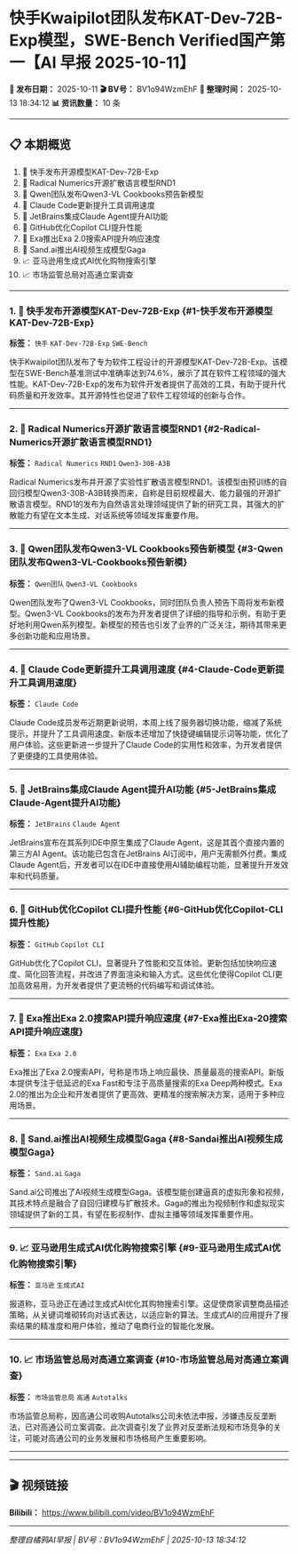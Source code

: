 # 快手Kwaipilot团队发布KAT-Dev-72B-Exp模型，SWE-Bench Verified国产第一【AI 早报 2025-10-11】

**📅 发布日期：** 2025-10-11
**🎬 BV号：** BV1o94WzmEhF
**📝 整理时间：** 2025-10-13 18:34:12
**📊 资讯数量：** 10 条

---

## 📋 本期概览

1. 🚀 快手发布开源模型KAT-Dev-72B-Exp
2. 🚀 Radical Numerics开源扩散语言模型RND1
3. 🚀 Qwen团队发布Qwen3-VL Cookbooks预告新模型
4. 🔧 Claude Code更新提升工具调用速度
5. 🔧 JetBrains集成Claude Agent提升AI功能
6. 🔧 GitHub优化Copilot CLI提升性能
7. 🚀 Exa推出Exa 2.0搜索API提升响应速度
8. 🚀 Sand.ai推出AI视频生成模型Gaga
9. 📈 亚马逊用生成式AI优化购物搜索引擎
10. 📈 市场监管总局对高通立案调查

---

### 1. 🚀 快手发布开源模型KAT-Dev-72B-Exp {#1-快手发布开源模型KAT-Dev-72B-Exp}

**标签：** `快手` `KAT-Dev-72B-Exp` `SWE-Bench`

快手Kwaipilot团队发布了专为软件工程设计的开源模型KAT-Dev-72B-Exp。该模型在SWE-Bench基准测试中准确率达到74.6%，展示了其在软件工程领域的强大性能。KAT-Dev-72B-Exp的发布为软件开发者提供了高效的工具，有助于提升代码质量和开发效率。其开源特性也促进了软件工程领域的创新与合作。

---

### 2. 🚀 Radical Numerics开源扩散语言模型RND1 {#2-Radical-Numerics开源扩散语言模型RND1}

**标签：** `Radical Numerics` `RND1` `Qwen3-30B-A3B`

Radical Numerics发布并开源了实验性扩散语言模型RND1。该模型由预训练的自回归模型Qwen3-30B-A3B转换而来，自称是目前规模最大、能力最强的开源扩散语言模型。RND1的发布为自然语言处理领域提供了新的研究工具，其强大的扩散能力有望在文本生成、对话系统等领域发挥重要作用。

---

### 3. 🚀 Qwen团队发布Qwen3-VL Cookbooks预告新模型 {#3-Qwen团队发布Qwen3-VL-Cookbooks预告新模}

**标签：** `Qwen团队` `Qwen3-VL Cookbooks`

Qwen团队发布了Qwen3-VL Cookbooks，同时团队负责人预告下周将发布新模型。Qwen3-VL Cookbooks的发布为开发者提供了详细的指导和示例，有助于更好地利用Qwen系列模型。新模型的预告也引发了业界的广泛关注，期待其带来更多创新功能和应用场景。

---

### 4. 🔧 Claude Code更新提升工具调用速度 {#4-Claude-Code更新提升工具调用速度}

**标签：** `Claude Code`

Claude Code成员发布近期更新说明，本周上线了服务器切换功能，缩减了系统提示，并提升了工具调用速度。新版本还增加了快捷键编辑提示词等功能，优化了用户体验。这些更新进一步提升了Claude Code的实用性和效率，为开发者提供了更便捷的工具使用体验。

---

### 5. 🔧 JetBrains集成Claude Agent提升AI功能 {#5-JetBrains集成Claude-Agent提升AI功能}

**标签：** `JetBrains` `Claude Agent`

JetBrains宣布在其系列IDE中原生集成了Claude Agent，这是其首个直接内置的第三方AI Agent。该功能已包含在JetBrains AI订阅中，用户无需额外付费。集成Claude Agent后，开发者可以在IDE中直接使用AI辅助编程功能，显著提升开发效率和代码质量。

---

### 6. 🔧 GitHub优化Copilot CLI提升性能 {#6-GitHub优化Copilot-CLI提升性能}

**标签：** `GitHub` `Copilot CLI`

GitHub优化了Copilot CLI，显著提升了性能和交互体验。更新包括加快响应速度、简化回答流程，并改进了界面渲染和输入方式。这些优化使得Copilot CLI更加高效易用，为开发者提供了更流畅的代码编写和调试体验。

---

### 7. 🚀 Exa推出Exa 2.0搜索API提升响应速度 {#7-Exa推出Exa-20搜索API提升响应速度}

**标签：** `Exa` `Exa 2.0`

Exa推出了Exa 2.0搜索API，号称是市场上响应最快、质量最高的搜索API。新版本提供专注于低延迟的Exa Fast和专注于高质量搜索的Exa Deep两种模式。Exa 2.0的推出为企业和开发者提供了更高效、更精准的搜索解决方案，适用于多种应用场景。

---

### 8. 🚀 Sand.ai推出AI视频生成模型Gaga {#8-Sandai推出AI视频生成模型Gaga}

**标签：** `Sand.ai` `Gaga`

Sand.ai公司推出了AI视频生成模型Gaga。该模型能创建逼真的虚拟形象和视频，其技术特点是融合了自回归建模与扩散技术。Gaga的推出为视频制作和虚拟现实领域提供了新的工具，有望在影视制作、虚拟主播等领域发挥重要作用。

---

### 9. 📈 亚马逊用生成式AI优化购物搜索引擎 {#9-亚马逊用生成式AI优化购物搜索引擎}

**标签：** `亚马逊` `生成式AI`

报道称，亚马逊正在通过生成式AI优化其购物搜索引擎。这促使商家调整商品描述策略，从关键词堆砌转向对话式表达，以适应新的算法。生成式AI的应用提升了搜索结果的精准度和用户体验，推动了电商行业的智能化发展。

---

### 10. 📈 市场监管总局对高通立案调查 {#10-市场监管总局对高通立案调查}

**标签：** `市场监管总局` `高通` `Autotalks`

市场监管总局称，因高通公司收购Autotalks公司未依法申报，涉嫌违反反垄断法，已对高通公司立案调查。此次调查引发了业界对反垄断法规和市场竞争的关注，可能对高通公司的业务发展和市场格局产生重要影响。

---

---

## 🎬 视频链接

**Bilibili：** https://www.bilibili.com/video/BV1o94WzmEhF

---

*整理自橘鸦AI早报 | BV号：BV1o94WzmEhF | 2025-10-13 18:34:12*